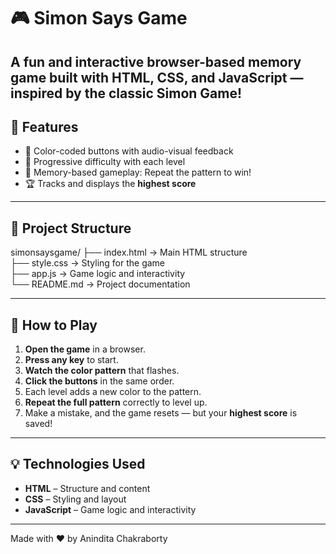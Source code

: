 # 🎮 Simon Says Game

A fun and interactive browser-based memory game built with **HTML**, **CSS**, and **JavaScript** — inspired by the classic **Simon Game**!
---

## 📌 Features

- 🚦 Color-coded buttons with audio-visual feedback
- 🎯 Progressive difficulty with each level
- 🧠 Memory-based gameplay: Repeat the pattern to win!
- 🏆 Tracks and displays the **highest score**

---

## 📁 Project Structure

simonsaysgame/
├── index.html     → Main HTML structure  
├── style.css      → Styling for the game  
├── app.js         → Game logic and interactivity  
└── README.md      → Project documentation  

---

## 🚀 How to Play

1. **Open the game** in a browser.
2. **Press any key** to start.
3. **Watch the color pattern** that flashes.
4. **Click the buttons** in the same order.
5. Each level adds a new color to the pattern.
6. **Repeat the full pattern** correctly to level up.
7. Make a mistake, and the game resets — but your **highest score** is saved!

---

## 💡 Technologies Used

- **HTML** – Structure and content
- **CSS** – Styling and layout
- **JavaScript** – Game logic and interactivity

---



Made with ❤️ by Anindita Chakraborty

